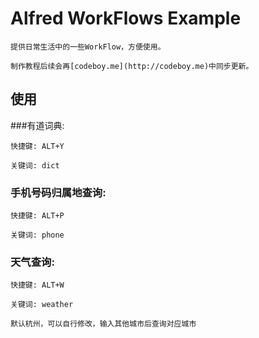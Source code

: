 # Alfred WorkFlows Example

	提供日常生活中的一些WorkFlow，方便使用。

	制作教程后续会再[codeboy.me](http://codeboy.me)中同步更新。

## 使用

###有道词典:

	快捷键: ALT+Y

	关键词: dict



### 手机号码归属地查询:

	快捷键: ALT+P

	关键词: phone



### 天气查询:

	快捷键: ALT+W

	关键词: weather

	默认杭州，可以自行修改，输入其他城市后查询对应城市
